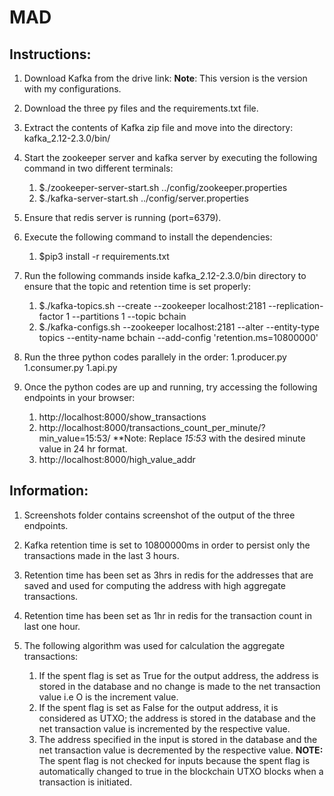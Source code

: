 # MAD

## Instructions:
1. Download Kafka from the drive link:
**Note**: This version is the version with my configurations.

1. Download the three py files and the requirements.txt file.

1. Extract the contents of Kafka zip file and move into the directory: kafka_2.12-2.3.0/bin/

1. Start the zookeeper server and kafka server by executing the following command in two different terminals:

    1. $./zookeeper-server-start.sh ../config/zookeeper.properties
    1. $./kafka-server-start.sh ../config/server.properties
   
1. Ensure that redis server is running (port=6379).

1. Execute the following command to install the dependencies:

    1. $pip3 install -r requirements.txt
  
1. Run the following commands inside kafka_2.12-2.3.0/bin directory to ensure that the topic and retention time is set properly:
  
    1. $./kafka-topics.sh --create --zookeeper localhost:2181 --replication-factor 1 --partitions 1 --topic bchain
    1. $./kafka-configs.sh --zookeeper localhost:2181 --alter --entity-type topics --entity-name bchain --add-config 'retention.ms=10800000'
 
1. Run the three python codes parallely in the order:
    1.producer.py
    1.consumer.py
    1.api.py

1. Once the python codes are up and running, try accessing the following endpoints in your browser:
    1. http://localhost:8000/show_transactions
    1. http://localhost:8000/transactions_count_per_minute/?min_value=15:53/  **Note: Replace *15:53* with the desired minute value in 24 hr format.
    1. http://localhost:8000/high_value_addr
  
## Information:
1. Screenshots folder contains screenshot of the output of the three endpoints.

1. Kafka retention time is set to 10800000ms in order to persist only the transactions made in the last 3 hours.

1. Retention time has been set as 3hrs in redis for the addresses that are saved and used for computing the address with high aggregate transactions.

1. Retention time has been set as 1hr in redis for the transaction count in last one hour.

1. The following algorithm was used for calculation the aggregate transactions:
    1. If the spent flag is set as True for the output address, the address is stored in the database and no change is made to the net transaction value i.e O is the increment value.
    1. If the spent flag is set as False for the output address, it is considered as UTXO; the address is stored in the database and the net transaction value is incremented by the respective value.
    1. The address specified in the input is stored in the database and the net transaction value is decremented  by the respective value. **NOTE:** The spent flag is not checked for inputs because the spent flag is automatically changed to true in the blockchain UTXO blocks when a transaction is initiated.
    
